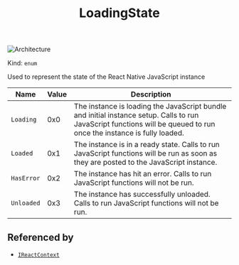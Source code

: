 ﻿---
id: LoadingState
title: LoadingState
---

![Architecture](https://img.shields.io/badge/architecture-new_&_old-green)

Kind: `enum`

Used to represent the state of the React Native JavaScript instance

| Name |  Value | Description |
|--|--|--|
|`Loading` | 0x0  |  The instance is loading the JavaScript bundle and initial instance setup. Calls to run JavaScript functions will be queued to run once the instance is fully loaded.|
|`Loaded` | 0x1  |  The instance is in a ready state.  Calls to run JavaScript functions will be run as soon as they are posted to the JavaScript instance.|
|`HasError` | 0x2  |  The instance has hit an error.  Calls to run JavaScript functions will not be run.|
|`Unloaded` | 0x3  |  The instance has successfully unloaded.  Calls to run JavaScript functions will not be run.|

## Referenced by
- [`IReactContext`](IReactContext)

